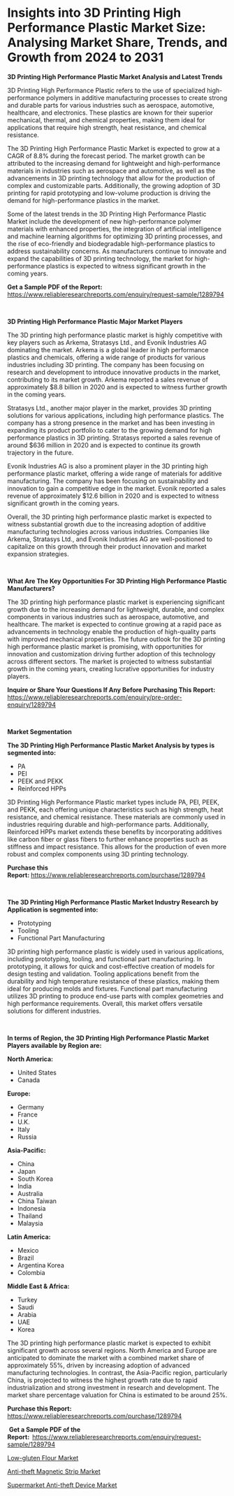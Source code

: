 <p><h1>Insights into 3D Printing High Performance Plastic Market Size: Analysing Market Share, Trends, and Growth from 2024 to 2031</h1></p><p><strong>3D Printing High Performance Plastic Market Analysis and Latest Trends</strong></p>
<p><p>3D Printing High Performance Plastic refers to the use of specialized high-performance polymers in additive manufacturing processes to create strong and durable parts for various industries such as aerospace, automotive, healthcare, and electronics. These plastics are known for their superior mechanical, thermal, and chemical properties, making them ideal for applications that require high strength, heat resistance, and chemical resistance.</p><p>The 3D Printing High Performance Plastic Market is expected to grow at a CAGR of 8.8% during the forecast period. The market growth can be attributed to the increasing demand for lightweight and high-performance materials in industries such as aerospace and automotive, as well as the advancements in 3D printing technology that allow for the production of complex and customizable parts. Additionally, the growing adoption of 3D printing for rapid prototyping and low-volume production is driving the demand for high-performance plastics in the market.</p><p>Some of the latest trends in the 3D Printing High Performance Plastic Market include the development of new high-performance polymer materials with enhanced properties, the integration of artificial intelligence and machine learning algorithms for optimizing 3D printing processes, and the rise of eco-friendly and biodegradable high-performance plastics to address sustainability concerns. As manufacturers continue to innovate and expand the capabilities of 3D printing technology, the market for high-performance plastics is expected to witness significant growth in the coming years.</p></p>
<p><strong>Get a Sample PDF of the Report:&nbsp;</strong> <a href="https://www.reliableresearchreports.com/enquiry/request-sample/1289794">https://www.reliableresearchreports.com/enquiry/request-sample/1289794</a></p>
<p>&nbsp;</p>
<p><strong>3D Printing High Performance Plastic Major Market Players</strong></p>
<p><p>The 3D printing high performance plastic market is highly competitive with key players such as Arkema, Stratasys Ltd., and Evonik Industries AG dominating the market. Arkema is a global leader in high performance plastics and chemicals, offering a wide range of products for various industries including 3D printing. The company has been focusing on research and development to introduce innovative products in the market, contributing to its market growth. Arkema reported a sales revenue of approximately $8.8 billion in 2020 and is expected to witness further growth in the coming years.</p><p>Stratasys Ltd., another major player in the market, provides 3D printing solutions for various applications, including high performance plastics. The company has a strong presence in the market and has been investing in expanding its product portfolio to cater to the growing demand for high performance plastics in 3D printing. Stratasys reported a sales revenue of around $636 million in 2020 and is expected to continue its growth trajectory in the future.</p><p>Evonik Industries AG is also a prominent player in the 3D printing high performance plastic market, offering a wide range of materials for additive manufacturing. The company has been focusing on sustainability and innovation to gain a competitive edge in the market. Evonik reported a sales revenue of approximately $12.6 billion in 2020 and is expected to witness significant growth in the coming years.</p><p>Overall, the 3D printing high performance plastic market is expected to witness substantial growth due to the increasing adoption of additive manufacturing technologies across various industries. Companies like Arkema, Stratasys Ltd., and Evonik Industries AG are well-positioned to capitalize on this growth through their product innovation and market expansion strategies.</p></p>
<p>&nbsp;</p>
<p><strong>What Are The Key Opportunities For 3D Printing High Performance Plastic Manufacturers?</strong></p>
<p><p>The 3D printing high performance plastic market is experiencing significant growth due to the increasing demand for lightweight, durable, and complex components in various industries such as aerospace, automotive, and healthcare. The market is expected to continue growing at a rapid pace as advancements in technology enable the production of high-quality parts with improved mechanical properties. The future outlook for the 3D printing high performance plastic market is promising, with opportunities for innovation and customization driving further adoption of this technology across different sectors. The market is projected to witness substantial growth in the coming years, creating lucrative opportunities for industry players.</p></p>
<p><strong>Inquire or Share Your Questions If Any Before Purchasing This Report:</strong> <a href="https://www.reliableresearchreports.com/enquiry/pre-order-enquiry/1289794">https://www.reliableresearchreports.com/enquiry/pre-order-enquiry/1289794</a></p>
<p>&nbsp;</p>
<p><strong>Market Segmentation</strong></p>
<p><strong>The 3D Printing High Performance Plastic Market Analysis by types is segmented into:</strong></p>
<p><ul><li>PA</li><li>PEI</li><li>PEEK and PEKK</li><li>Reinforced HPPs</li></ul></p>
<p><p>3D Printing High Performance Plastic market types include PA, PEI, PEEK, and PEKK, each offering unique characteristics such as high strength, heat resistance, and chemical resistance. These materials are commonly used in industries requiring durable and high-performance parts. Additionally, Reinforced HPPs market extends these benefits by incorporating additives like carbon fiber or glass fibers to further enhance properties such as stiffness and impact resistance. This allows for the production of even more robust and complex components using 3D printing technology.</p></p>
<p><strong>Purchase this Report:&nbsp;</strong><a href="https://www.reliableresearchreports.com/purchase/1289794">https://www.reliableresearchreports.com/purchase/1289794</a></p>
<p>&nbsp;</p>
<p><strong>The 3D Printing High Performance Plastic Market Industry Research by Application is segmented into:</strong></p>
<p><ul><li>Prototyping</li><li>Tooling</li><li>Functional Part Manufacturing</li></ul></p>
<p><p>3D printing high performance plastic is widely used in various applications, including prototyping, tooling, and functional part manufacturing. In prototyping, it allows for quick and cost-effective creation of models for design testing and validation. Tooling applications benefit from the durability and high temperature resistance of these plastics, making them ideal for producing molds and fixtures. Functional part manufacturing utilizes 3D printing to produce end-use parts with complex geometries and high performance requirements. Overall, this market offers versatile solutions for different industries.</p></p>
<p>&nbsp;</p>
<p><strong>In terms of Region, the 3D Printing High Performance Plastic Market Players available by Region are:</strong></p>
<p>
    <p> <strong> North America: </strong>
        <ul>
            <li>United States</li>
            <li>Canada</li>
        </ul>
        </p> 
    <p> <strong> Europe: </strong>
        <ul>
            <li>Germany</li>
            <li>France</li>
            <li>U.K.</li>
            <li>Italy</li>
            <li>Russia</li>
        </ul>
        </p> 
    <p> <strong> Asia-Pacific: </strong>
        <ul>
            <li>China</li>
            <li>Japan</li>
            <li>South Korea</li>
            <li>India</li>
            <li>Australia</li>
            <li>China Taiwan</li>
            <li>Indonesia</li>
            <li>Thailand</li>
            <li>Malaysia</li>
        </ul>
        </p> 
    <p> <strong> Latin America: </strong>
        <ul>
            <li>Mexico</li>
            <li>Brazil</li>
            <li>Argentina Korea</li>
            <li>Colombia</li>
        </ul>
        </p> 
    <p> <strong> Middle East & Africa: </strong>
        <ul>
            <li>Turkey</li>
            <li>Saudi</li>
            <li>Arabia</li>
            <li>UAE</li>
            <li>Korea</li>
        </ul>
    </p>
    </p>
<p><p>The 3D printing high performance plastic market is expected to exhibit significant growth across several regions. North America and Europe are anticipated to dominate the market with a combined market share of approximately 55%, driven by increasing adoption of advanced manufacturing technologies. In contrast, the Asia-Pacific region, particularly China, is projected to witness the highest growth rate due to rapid industrialization and strong investment in research and development. The market share percentage valuation for China is estimated to be around 25%.</p></p>
<p><strong>Purchase this Report: </strong><a href="https://www.reliableresearchreports.com/purchase/1289794">https://www.reliableresearchreports.com/purchase/1289794</a></p>
<p>&nbsp;<strong>Get a Sample PDF of the Report:&nbsp;&nbsp;</strong><a href="https://www.reliableresearchreports.com/enquiry/request-sample/1289794">https://www.reliableresearchreports.com/enquiry/request-sample/1289794</a></p>
<p><strong></strong></p>
<p><p><a href="https://view.publitas.com/reportprime-1/low-gluten-flour-market-provides-a-comprehensive-analysis-including-a-macro-overview-of-the-market-as-well-as-micro-details-such-as-market-size-and-competitive-landscape/">Low-gluten Flour Market</a></p><p><a href="https://view.publitas.com/reportprime-1/anti-theft-magnetic-strip-market-size-reflecting-a-forecast-till-2030-market-by-type-by-application-and-by-geography/">Anti-theft Magnetic Strip Market</a></p><p><a href="https://view.publitas.com/reportprime-1/supermarket-anti-theft-device-market-size-global-industry-overview-market-segmentation-and-forecast-2023-to-2030/">Supermarket Anti-theft Device Market</a></p></p>